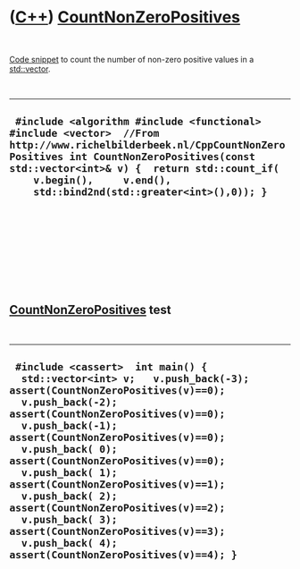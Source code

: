 



 

 

 

 

 

([C++](Cpp.md)) [CountNonZeroPositives](CppCountNonZeroPositives.md)
======================================================================

 

[Code snippet](CppCodeSnippets.md) to count the number of non-zero
positive values in a [std::vector](CppVector.md).

 

  --------------------------------------------------------------------------------------------------------------------------------------------------------------------------------------------------------------------------------------------------------------------------------------
  ` #include <algorithm #include <functional> #include <vector>  //From http://www.richelbilderbeek.nl/CppCountNonZeroPositives int CountNonZeroPositives(const std::vector<int>& v) {  return std::count_if(     v.begin(),     v.end(),     std::bind2nd(std::greater<int>(),0)); }`
  --------------------------------------------------------------------------------------------------------------------------------------------------------------------------------------------------------------------------------------------------------------------------------------

 

 

 

 

 

[CountNonZeroPositives](CppCountNonZeroPositives.md) test
----------------------------------------------------------

 

  -----------------------------------------------------------------------------------------------------------------------------------------------------------------------------------------------------------------------------------------------------------------------------------------------------------------------------------------------------------------------------------------------------------------------------------------------------------------------------------------------------------------------------
  ` #include <cassert>  int main() {   std::vector<int> v;   v.push_back(-3); assert(CountNonZeroPositives(v)==0);   v.push_back(-2); assert(CountNonZeroPositives(v)==0);   v.push_back(-1); assert(CountNonZeroPositives(v)==0);   v.push_back( 0); assert(CountNonZeroPositives(v)==0);   v.push_back( 1); assert(CountNonZeroPositives(v)==1);   v.push_back( 2); assert(CountNonZeroPositives(v)==2);   v.push_back( 3); assert(CountNonZeroPositives(v)==3);   v.push_back( 4); assert(CountNonZeroPositives(v)==4); }`
  -----------------------------------------------------------------------------------------------------------------------------------------------------------------------------------------------------------------------------------------------------------------------------------------------------------------------------------------------------------------------------------------------------------------------------------------------------------------------------------------------------------------------------

 

 

 

 

 





 



